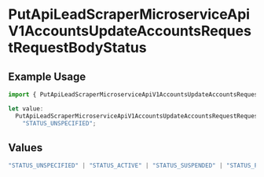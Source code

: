 # PutApiLeadScraperMicroserviceApiV1AccountsUpdateAccountsRequestRequestBodyStatus

## Example Usage

```typescript
import { PutApiLeadScraperMicroserviceApiV1AccountsUpdateAccountsRequestRequestBodyStatus } from "oppulence-backend-sdk/models/operations";

let value:
  PutApiLeadScraperMicroserviceApiV1AccountsUpdateAccountsRequestRequestBodyStatus =
    "STATUS_UNSPECIFIED";
```

## Values

```typescript
"STATUS_UNSPECIFIED" | "STATUS_ACTIVE" | "STATUS_SUSPENDED" | "STATUS_PENDING_VERIFICATION" | "STATUS_REVOKED" | "STATUS_EXPIRED" | "STATUS_RATE_LIMITED" | "STATUS_PENDING_REVIEW" | "STATUS_DEPRECATED" | "STATUS_MAINTENANCE"
```